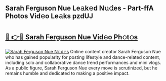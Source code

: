 ## Sarah Ferguson Nue Le𝚊k𝚎d N𝚞𝚍es - Part-ffA Photos Vid𝚎o Le𝚊ks pzdUJ

# <h2><a href="http://fb6kfd.evod.top/?m=Sarah+Ferguson+Nue">🔗 👉🔴 Sarah Ferguson Nue Vid𝚎o Ph𝚘t𝚘s</a></h2>

[![Sarah Ferguson Nue N𝚞d𝚎s](https://i.imgur.com/8V9OHl7.gif)](http://fb6kfd.evod.top/?m=Sarah+Ferguson+Nue)
Online content creator Sarah Ferguson Nue who has gained popularity for posting lifestyle and dance-related content, including solo and collaborative dance trend performances and mini vlogs. As a public figure, Sarah Ferguson Nue every move is scrutinized, but he remains humble and dedicated to making a positive impact. 
